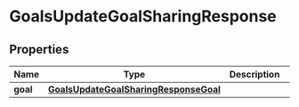 

# GoalsUpdateGoalSharingResponse


## Properties

| Name | Type | Description | Notes |
|------------ | ------------- | ------------- | -------------|
|**goal** | [**GoalsUpdateGoalSharingResponseGoal**](GoalsUpdateGoalSharingResponseGoal.md) |  |  [optional] |



